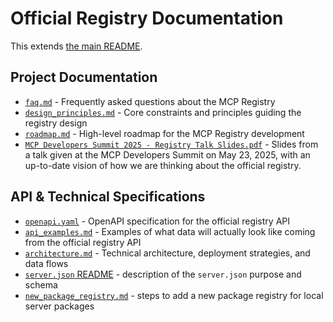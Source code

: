 # Official Registry Documentation

This extends [the main README](../README.md).

## Project Documentation

- [`faq.md`](./faq.md) - Frequently asked questions about the MCP Registry
- [`design_principles.md`](./design_principles.md) - Core constraints and principles guiding the registry design
- [`roadmap.md`](./roadmap.md) - High-level roadmap for the MCP Registry development
- [`MCP Developers Summit 2025 - Registry Talk Slides.pdf`](./MCP%20Developers%20Summit%202025%20-%20Registry%20Talk%20Slides.pdf) - Slides from a talk given at the MCP Developers Summit on May 23, 2025, with an up-to-date vision of how we are thinking about the official registry.

## API & Technical Specifications

- [`openapi.yaml`](./openapi.yaml) - OpenAPI specification for the official registry API
- [`api_examples.md`](./api_examples.md) - Examples of what data will actually look like coming from the official registry API
- [`architecture.md`](./architecture.md) - Technical architecture, deployment strategies, and data flows
- [`server.json` README](./server-json/README.md) - description of the `server.json` purpose and schema
- [`new_package_registry.md`](./new_package_registry.md) - steps to add a new package registry for local server packages
